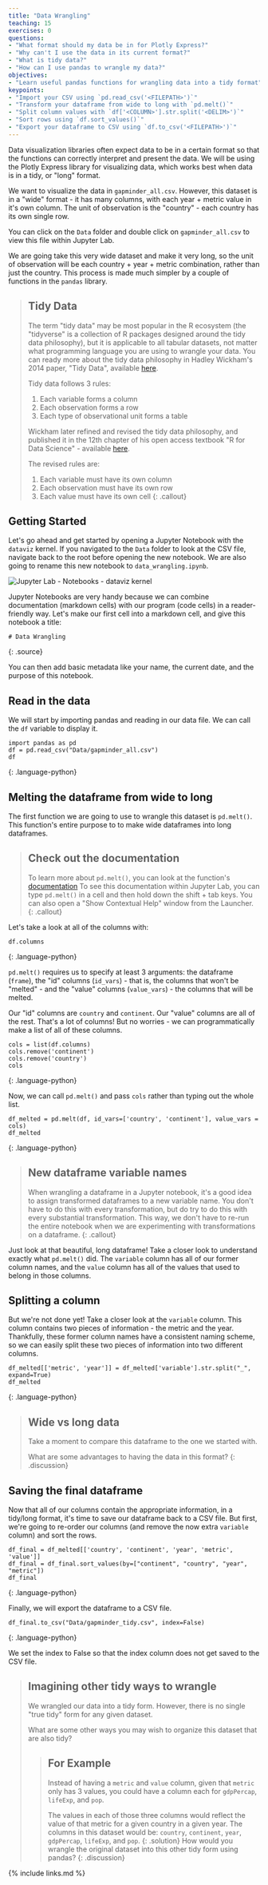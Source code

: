 ```yaml
---
title: "Data Wrangling"
teaching: 15
exercises: 0
questions:
- "What format should my data be in for Plotly Express?"
- "Why can't I use the data in its current format?"
- "What is tidy data?"
- "How can I use pandas to wrangle my data?"
objectives:
- "Learn useful pandas functions for wrangling data into a tidy format"
keypoints:
- "Import your CSV using `pd.read_csv('<FILEPATH>')`"
- "Transform your dataframe from wide to long with `pd.melt()`"
- "Split column values with `df['<COLUMN>'].str.split('<DELIM>')`"
- "Sort rows using `df.sort_values()`"
- "Export your dataframe to CSV using `df.to_csv('<FILEPATH>')`"
---
```


Data visualization libraries often expect data to be in a certain format so that the functions can correctly interpret and present the data. We will be using the Plotly Express library for visualizing data, which works best when data is in a tidy, or "long" format.

We want to visualize the data in `gapminder_all.csv`. However, this dataset is in a "wide" format - it has many columns, with each year + metric value in it's own column. The unit of observation is the "country" - each country has its own single row.

You can click on the `Data` folder and double click on `gapminder_all.csv` to view this file within Jupyter Lab.

We are going take this very wide dataset and make it very long, so the unit of observation will be each country + year + metric combination, rather than just the country. This process is made much simpler by a couple of functions in the `pandas` library.

> ## Tidy Data
> The term "tidy data" may be most popular in the R ecosystem (the "tidyverse" is a collection of R packages designed around the tidy data philosophy), but it is applicable to all tabular datasets, not matter what programming language you are using to wrangle your data.
> You can ready more about the tidy data philosophy in Hadley Wickham's 2014 paper, "Tidy Data", available [here](https://vita.had.co.nz/papers/tidy-data.pdf).
>
> Tidy data follows 3 rules:
> 1. Each variable forms a column
> 2. Each observation forms a row
> 3. Each type of observational unit forms a table
>
> Wickham later refined and revised the tidy data philosophy, and published it in the 12th chapter of his open access textbook "R for Data Science" - available [here](https://r4ds.had.co.nz/tidy-data.html). 
>
> The revised rules are:
> 1. Each variable must have its own column
> 2. Each observation must have its own row
> 3. Each value must have its own cell
{: .callout}

## Getting Started

Let's go ahead and get started by opening a Jupyter Notebook with the `dataviz` kernel. If you navigated to the `Data` folder to look at the CSV file, navigate back to the root before opening the new notebook. 
We are also going to rename this new notebook to `data_wrangling.ipynb`.

![Jupyter Lab - Notebooks - dataviz kernel](../fig/jupyter_lab_dataviz_notebook.png)

Jupyter Notebooks are very handy because we can combine documentation (markdown cells) with our program (code cells) in a reader-friendly way.
Let's make our first cell into a markdown cell, and give this notebook a title:

~~~
# Data Wrangling
~~~
{: .source}

You can then add basic metadata like your name, the current date, and the purpose of this notebook.

## Read in the data

We will start by importing pandas and reading in our data file. We can call the `df` variable to display it.

~~~
import pandas as pd
df = pd.read_csv("Data/gapminder_all.csv")
df
~~~
{: .language-python}

## Melting the dataframe from wide to long

The first function we are going to use to wrangle this dataset is `pd.melt()`. This function's entire purpose to to make wide dataframes into long dataframes.

> ## Check out the documentation
> To learn more about `pd.melt()`, you can look at the function's [documentation](https://pandas.pydata.org/docs/reference/api/pandas.melt.html)
> To see this documentation within Jupyter Lab, you can type `pd.melt()` in a cell and then hold down the shift + tab keys.
> You can also open a "Show Contextual Help" window from the Launcher.
{: .callout}

Let's take a look at all of the columns with:

~~~
df.columns
~~~
{: .language-python}

`pd.melt()` requires us to specify at least 3 arguments: the dataframe (`frame`), the "id" columns (`id_vars`) - that is, the columns that won't be "melted" - and the "value" columns (`value_vars`) - the columns that will be melted.

Our "id" columns are `country` and `continent`. Our "value" columns are all of the rest. That's a lot of columns! But no worries - we can programmatically make a list of all of these columns.


~~~
cols = list(df.columns)
cols.remove('continent')
cols.remove('country')
cols
~~~
{: .language-python}

Now, we can call `pd.melt()` and pass `cols` rather than typing out the whole list.

~~~
df_melted = pd.melt(df, id_vars=['country', 'continent'], value_vars = cols)
df_melted
~~~
{: .language-python}

> ## New dataframe variable names
> When wrangling a dataframe in a Jupyter notebook, it's a good idea to assign transformed dataframes to a new variable name.
> You don't have to do this with every transformation, but do try to do this with every substantial transformation.
> This way, we don't have to re-run the entire notebook when we are experimenting with transformations on a dataframe.
{: .callout}

Just look at that beautiful, long dataframe! Take a closer look to understand exactly what `pd.melt()` did. The `variable` column has all of our former column names, and the `value` column has all of the values that used to belong in those columns.

## Splitting a column

But we're not done yet! Take a closer look at the `variable` column. This column contains two pieces of information - the metric and the year. Thankfully, these former column names have a consistent naming scheme, so we can easily split these two pieces of information into two different columns.

~~~
df_melted[['metric', 'year']] = df_melted['variable'].str.split("_", expand=True)
df_melted
~~~
{: .language-python}

> ## Wide vs long data
> Take a moment to compare this dataframe to the one we started with. 
>
> What are some advantages to having the data in this format?
{: .discussion}

## Saving the final dataframe

Now that all of our columns contain the appropriate information, in a tidy/long format, it's time to save our dataframe back to a CSV file. But first, we're going to re-order our columns (and remove the now extra `variable` column) and sort the rows.

~~~
df_final = df_melted[['country', 'continent', 'year', 'metric', 'value']]
df_final = df_final.sort_values(by=["continent", "country", "year", "metric"])
df_final
~~~
{: .language-python}

Finally, we will export the dataframe to a CSV file.

~~~
df_final.to_csv("Data/gapminder_tidy.csv", index=False)
~~~
{: .language-python}

We set the index to False so that the index column does not get saved to the CSV file.

> ## Imagining other tidy ways to wrangle
> We wrangled our data into a tidy form. However, there is no single "true tidy" form for any given dataset.
>
> What are some other ways you may wish to organize this dataset that are also tidy?
> > ## For Example
> > Instead of having a `metric` and `value` column, given that `metric` only has 3 values, 
> > you could have a column each for `gdpPercap`, `lifeExp`, and `pop`. 
> > 
> > The values in each of those three columns would reflect the value of that metric for a given country in a given year.
> > The columns in this dataset would be: `country`, `continent`, `year`, `gdpPercap`, `lifeExp`, and `pop`.
> {: .solution}
> How would you wrangle the original dataset into this other tidy form using pandas?
{: .discussion}

{% include links.md %}

